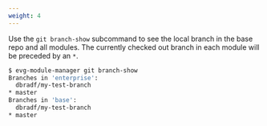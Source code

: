 ```yaml
---
weight: 4
---
```

Use the `git branch-show` subcommand to see the local branch in the base repo and all modules. 
The currently checked out branch in each module will be preceded by an `*`.

```bash
$ evg-module-manager git branch-show
Branches in 'enterprise':
  dbradf/my-test-branch
* master
Branches in 'base':
  dbradf/my-test-branch
* master
```
